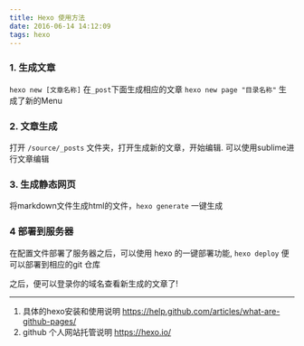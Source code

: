 ```yaml
---
title: Hexo 使用方法
date: 2016-06-14 14:12:09
tags: hexo
---
```


### 1. 生成文章
`hexo new [文章名称]` 在`_post`下面生成相应的文章
`hexo new page "目录名称"` 生成了新的Menu

### 2. 文章生成
打开 `/source/_posts` 文件夹，打开生成新的文章，开始编辑. 可以使用sublime进行文章编辑

### 3. 生成静态网页
将markdown文件生成html的文件，`hexo generate` 一键生成


### 4 部署到服务器
在配置文件部署了服务器之后，可以使用 hexo 的一键部署功能, `hexo deploy` 便可以部署到相应的git 仓库

之后，便可以登录你的域名查看新生成的文章了!

----
1. 具体的hexo安装和使用说明 https://help.github.com/articles/what-are-github-pages/
2. github 个人网站托管说明 https://hexo.io/